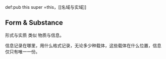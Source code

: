 def:pub this  super =this，[[名域与实域]]


## Form & Substance

形式与实质 类似 物质与信息。

信息记录在哪里，用什么格式记录，无论多少种载体，这些载体在什么位置，信息仅只有唯一一份。
